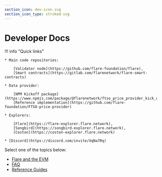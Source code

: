 ```yaml
---
section_icon: dev-icon.svg
section_icon_type: stroked-svg
---
```


# Developer Docs

!!! info "Quick links"

    * Main code repositories:

        [Validator node](https://github.com/flare-foundation/flare),
        [Smart contracts](https://gitlab.com/flarenetwork/flare-smart-contracts)

    * Data provider:

        [NPM Kickoff package](https://www.npmjs.com/package/@flarenetwork/ftso_price_provider_kick_off_package),
        [Reference implementation](https://github.com/flare-foundation/FTSO-price-provider)

    * Explorers:

        [Flare](https://flare-explorer.flare.network),
        [Songbird](https://songbird-explorer.flare.network),
        [Coston](https://coston-explorer.flare.network)

    * [Discord](https://discord.com/invite/XqNa7Rq)

Select one of the topics below:

* [Flare and the EVM](./summary.md)
* [FAQ](./faq.md)
* [Reference Guides](./reference/index.md)
